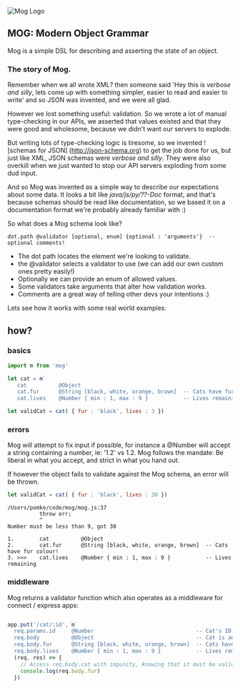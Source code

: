 
![Mog Logo](https://raw.githubusercontent.com/pomke/mog/master/mog.png)

## MOG: Modern Object Grammar

Mog is a simple DSL for describing and asserting the state of an object.

### The story of Mog.

Remember when we all wrote XML? then someone said 'Hey this is _verbose and 
silly_, lets come up with something simpler, easier to read and easier to 
write' and so JSON was invented, and we were all glad.

However we lost something useful: validation. So we wrote a lot of manual 
type-checking in our APIs, we asserted that values existed and that they were good
and wholesome, because we didn't want our servers to explode. 

But writing lots of type-checking logic is tiresome, so we invented 
![schemas for JSON] (http://json-schema.org) to get the job done for us, 
but just like XML, JSON schemas were _verbose and silly_. 
They were also overkill when we just wanted to stop our API servers exploding 
from some dud input.

And so Mog was invented as a simple way to describe our expectations about 
some data. It looks a bit like _java/js/py/??-Doc_ format, and that's because 
schemas should be read like documentation, so we based it on a documentation 
format we're probably already familiar with :)

So what does a Mog schema look like?

```
dot.path @validator [optional, enum] {optional : 'arguments'}  -- optional comments!
```

- The dot path locates the element we're looking to validate.
- the @validator selects a validator to use (we can add our own custom ones pretty easily!) 
- Optionally we can provide an enum of allowed values.
- Some validators take arguments that alter how validation works.
- Comments are a great way of telling other devs your intentions :)


Lets see how it works with some real world examples:

## how?

### basics

```javascript
import m from 'mog'

let cat = m` 
   cat          @Object                                
   cat.fur      @String [black, white, orange, brown]  -- Cats have fur colour!
   cat.lives    @Number { min : 1, max : 9 }           -- Lives remaining` 

let validCat = cat( { fur : 'black', lives : 3 })
```

### errors

Mog will attempt to fix input if possible, for instance a @Number will accept 
a string containing a number, ie: '1.2' vs 1.2. Mog follows the mandate: Be
liberal in what you accept, and strict in what you hand out.

If however the object fails to validate against the Mog schema, an error will 
be thrown.

```javascript
let validCat = cat( { fur : 'black', lives : 30 })
```
```
/Users/pomke/code/mog/mog.js:37
          throw err;
          ^
Number must be less than 9, got 30

1.        cat          @Object
2.        cat.fur      @String [black, white, orange, brown]  -- Cats have fur colour!
3. >>>    cat.lives    @Number { min : 1, max : 9 }           -- Lives remaining
```

### middleware

Mog returns a validator function which also operates as a middleware for 
connect / express apps: 

```javascript

app.put('/cat/:id', m`
  req.params.id     @Number                                -- Cat's ID
  req.body          @Object                                -- Cat is an object
  req.body.fur      @String [black, white, orange, brown]  -- Cats have fur colour!
  req.body.lives    @Number { min : 1, max : 9 }           -- Lives remaining`,
  (req, res) => {
    // Access req.body.cat with impunity, knowing that it must be valid  
    console.log(req.body.fur)
  })
```

